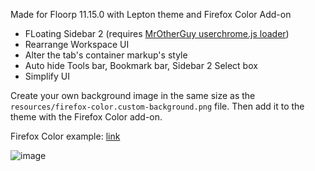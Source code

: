 Made for Floorp 11.15.0 with Lepton theme and Firefox Color Add-on

- FLoating Sidebar 2 (requires [MrOtherGuy userchrome.js loader](https://github.com/MrOtherGuy/fx-autoconfig))
- Rearrange Workspace UI 
- Alter the tab's container markup's style
- Auto hide Tools bar, Bookmark bar, Sidebar 2 Select box
- Simplify UI

Create your own background image in the same size as the `resources/firefox-color.custom-background.png` file. Then add it to the theme with the Firefox Color add-on.

Firefox Color example: [link](https://color.firefox.com/?theme=XQAAAAIYAQAAAAAAAABBKYhm849SCia2CaaEGccwS-xMDPsqvXkIbAF6EJDWcx9sS_Bi3JZGb_-rLdxEpks4QpHuAQrcqLgQbiuZfaPwo5x1DFX06bMwbITaNcTVuJjrLG6aee5gc1eN-XC9aKljV7BSPasmCW_2QXV1YXMwpx1qWEAdNNGCVu9goafEN6ueP4NDuxV__8yBAAA)

![image](https://github.com/user-attachments/assets/49e7fd17-a48b-4275-a29c-1f0d7f23f277)
